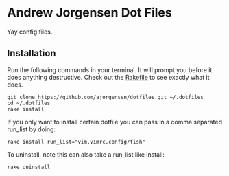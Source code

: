 # Andrew Jorgensen Dot Files

Yay config files.

## Installation

Run the following commands in your terminal. It will prompt you before it does anything destructive. Check out the [Rakefile](https://github.com/ajorgensen/dotfiles/blob/master/Rakefile) to see exactly what it does.

```terminal
git clone https://github.com/ajorgensen/dotfiles.git ~/.dotfiles
cd ~/.dotfiles
rake install
```

If you only want to install certain dotfile you can pass in a comma separated run_list by doing:

```terminal
rake install run_list="vim,vimrc,config/fish"
```

To uninstall, note this can also take a run_list like install:

```terminal
rake uninstall
```


